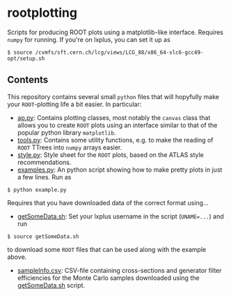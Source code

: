 # rootplotting
Scripts for producing ROOT plots using a matplotlib-like interface. Requires `numpy` for running. If you're on lxplus, you can set it up as

```
$ source /cvmfs/sft.cern.ch/lcg/views/LCG_88/x86_64-slc6-gcc49-opt/setup.sh
```

## Contents

This repository contains several small `python` files that will hopyfully make your `ROOT`-plotting life a bit easier. In particular:

* [ap.py](ap.py): Contains plotting classes, most notably the `canvas` class that allows you to create `ROOT` plots using an interface similar to that of the popular python library `matplotlib`.
* [tools.py](tools.py): Contains some utility functions, e.g. to make the reading of `ROOT` TTrees into `numpy` arrays easier.
* [style.py](style.py): Style sheet for the `ROOT` plots, based on the ATLAS style recommendations.
* [examples.py](example.py): An python script showing how to make pretty plots in just a few lines. Run as 
```
$ python example.py
```
Requires that you have downloaded data of the correct format using...
* [getSomeData.sh](getSomeData.sh): Set your lxplus username in the script (`UNAME=...`) and run
```
$ source getSomeData.sh
```
to download some `ROOT` files that can be used along with the example above.
* [sampleInfo.csv](sampleInfo.csv): CSV-file containing cross-sections and generator filter efficiencies for the Monte Carlo samples downloaded using the [getSomeData.sh](getSomeData.sh) script.

